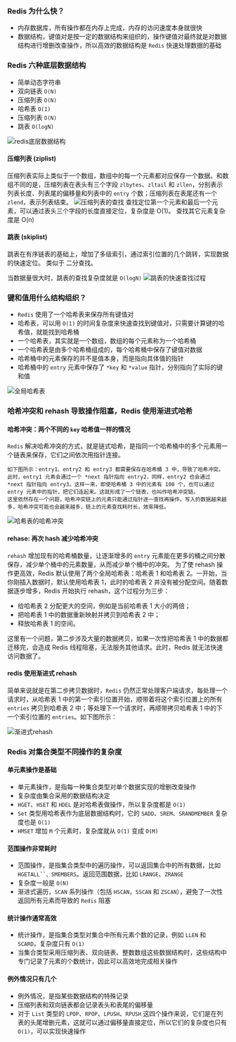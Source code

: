 ### Redis 为什么快？
- 内存数据库，所有操作都在内存上完成，内存的访问速度本身就很快
- 数据结构，键值对是按一定的数据结构来组织的，操作键值对最终就是对数据结构进行增删改查操作，所以高效的数据结构是 `Redis` 快速处理数据的基础

### Redis 六种底层数据结构
- 简单动态字符串
- 双向链表 `O(N)`
- 压缩列表 `O(N)`
- 哈希表 `O(1)`
- 压缩列表 `O(N)`
- 跳表 `O(logN)`

![redis底层数据结构](../../Picture/redis底层数据结构.jpeg)

#### 压缩列表 (ziplist)

压缩列表实际上类似于一个数组，数组中的每一个元素都对应保存一个数据。和数组不同的是，压缩列表在表头有三个字段 `zlbytes`、`zltail` 和 `zllen`，分别表示列表长度、列表尾的偏移量和列表中的 `entry` 个数；压缩列表在表尾还有一个 `zlend`，表示列表结束。
![压缩列表的查找](../../Picture/压缩列表的查找.jpeg)
查找定位第一个元素和最后一个元素，可以通过表头三个字段的长度直接定位，复杂度是 O(1)。
查找其它元素复杂度是 O(n)

#### 跳表 (skiplist)

跳表在有序链表的基础上，增加了多级索引，通过索引位置的几个跳转，实现数据的快速定位。 类似于 二分查找。

当数据量很大时，跳表的查找复杂度就是 `O(logN)`
![跳表的快速查找过程](../../Picture/跳表的快速查找过程.jpeg)

### 键和值用什么结构组织？
- `Redis` 使用了一个哈希表来保存所有键值对
- 哈希表，可以用 `O(1)` 的时间复杂度来快速查找到键值对，只需要计算键的哈希值，就能找到哈希桶
- 一个哈希表，其实就是一个数组，数组的每个元素称为一个哈希桶
- 一个哈希表是由多个哈希桶组成的，每个哈希桶中保存了键值对数据
- 哈希桶中的元素保存的并不是值本身，而是指向具体值的指针
- 哈希桶中的 `entry` 元素中保存了 `*key` 和 `*value` 指针，分别指向了实际的键和值

![全局哈希表](../../Picture/全局哈希表.jpeg)
### 哈希冲突和 rehash 导致操作阻塞，Redis 使用渐进式哈希

#### 哈希冲突：两个不同的 `key` 哈希值一样的情况
`Redis` 解决哈希冲突的方式，就是链式哈希，是指同一个哈希桶中的多个元素用一个链表来保存，它们之间依次用指针连接。

    如下图所示：entry1、entry2 和 entry3 都需要保存在哈希桶 3 中，导致了哈希冲突。此时，entry1 元素会通过一个 *next 指针指向 entry2，同样，entry2 也会通过 *next 指针指向 entry3。这样一来，即使哈希桶 3 中的元素有 100 个，也可以通过 entry 元素中的指针，把它们连起来。这就形成了一个链表，也叫作哈希冲突链。
    这里依然存在一个问题，哈希冲突链上的元素只能通过指针逐一查找再操作。写入的数据越来越多，哈希冲突可能也会越来越多，链上的元素查找耗时长，效率降低。
![哈希表的哈希冲突](../../Picture/哈希表的哈希冲突.jpeg)

#### rehase: 再次 hash 减少哈希冲突

`rehash` 增加现有的哈希桶数量，让逐渐增多的 `entry` 元素能在更多的桶之间分散保存，减少单个桶中的元素数量，从而减少单个桶中的冲突。
为了使 rehash 操作更高效，Redis 默认使用了两个全局哈希表：哈希表 1 和哈希表 2。一开始，当你刚插入数据时，默认使用哈希表 1，此时的哈希表 2 并没有被分配空间。随着数据逐步增多，Redis 开始执行 rehash，这个过程分为三步：
- 给哈希表 2 分配更大的空间，例如是当前哈希表 1 大小的两倍；
- 把哈希表 1 中的数据重新映射并拷贝到哈希表 2 中；
- 释放哈希表 1 的空间。

这里有一个问题，第二步涉及大量的数据拷贝，如果一次性把哈希表 1 中的数据都迁移完，会造成 Redis 线程阻塞，无法服务其他请求。此时，Redis 就无法快速访问数据了。

#### redis 使用渐进式 rehash

简单来说就是在第二步拷贝数据时，`Redis` 仍然正常处理客户端请求，每处理一个请求时，从哈希表 1 中的第一个索引位置开始，顺带着将这个索引位置上的所有 `entries` 拷贝到哈希表 2 中；等处理下一个请求时，再顺带拷贝哈希表 1 中的下一个索引位置的 `entries`。如下图所示：

![渐进式rehash](../../Picture/渐进式rehash.jpeg)


### Redis 对集合类型不同操作的复杂度

#### 单元素操作是基础
- 单元素操作，是指每一种集合类型对单个数据实现的增删改查操作
- 复杂度由集合采用的数据结构决定
- `HGET`、`HSET` 和 `HDEL` 是对哈希表做操作，所以复杂度都是 `O(1)`
- `Set` 类型用哈希表作为底层数据结构时，它的 `SADD`、`SREM`、`SRANDMEMBER` 复杂度也是 `O(1)`
- `HMSET` 增加 `M` 个元素时，复杂度就从 `O(1)` 变成 `O(M)`

#### 范围操作非常耗时
- 范围操作，是指集合类型中的遍历操作，可以返回集合中的所有数据，比如 `HGETALL``、SMEMBERS`。返回范围数据，比如 `LRANGE`、`ZRANGE`
-  复杂度一般是 `O(N)` 
- 渐进式遍历，`SCAN` 系列操作（包括 `HSCAN`，`SSCAN` 和 `ZSCAN`），避免了一次性返回所有元素而导致的 `Redis` 阻塞

#### 统计操作通常高效
- 统计操作，是指集合类型对集合中所有元素个数的记录，例如 `LLEN` 和 `SCARD`，复杂度只有 `O(1)`
- 当集合类型采用压缩列表、双向链表、整数数组这些数据结构时，这些结构中专门记录了元素的个数统计，因此可以高效地完成相关操作

#### 例外情况只有几个
- 例外情况，是指某些数据结构的特殊记录
- 压缩列表和双向链表都会记录表头和表尾的偏移量
- 对于 `List` 类型的 `LPOP`、`RPOP`、`LPUSH`、`RPUSH` 这四个操作来说，它们是在列表的头尾增删元素，这就可以通过偏移量直接定位，所以它们的复杂度也只有 `O(1)`，可以实现快速操作
